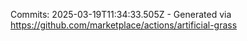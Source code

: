 Commits: 2025-03-19T11:34:33.505Z - Generated via https://github.com/marketplace/actions/artificial-grass
<br>
